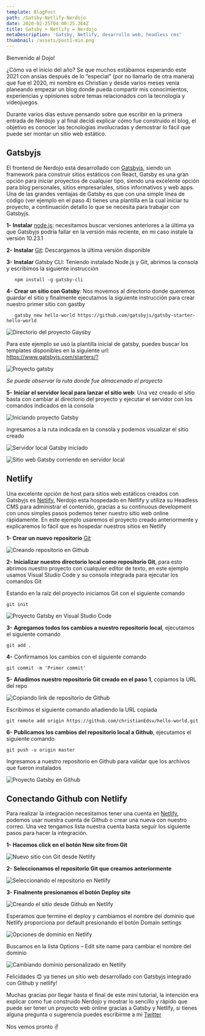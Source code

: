 ```yaml
---
template: BlogPost
path: /Gatsby-Netlify-Nerdojo
date: 2020-02-25T04:00:25.364Z
title: Gatsby + Netlify = Nerdojo
metaDescription: 'Gatsby, Netlify, desarrollo web, headless cms'
thumbnail: /assets/post1-min.png
---
```

Bienvenido al Dojo!

¿Cómo va el inicio del año? Se que muchos estábamos esperando este 2021 con ansias después de lo “especial” (por no llamarlo de otra manera) que fue el 2020, mi nombre es Christian y desde varios meses venia planeando empezar un blog donde pueda compartir mis conocimientos, experiencias y opiniones sobre temas relacionados con la tecnología y videojuegos.

Durante varios días estuve pensando sobre que escribir en la primera entrada de Nerdojo y al final decidí explicar cómo fue construido el blog, el objetivo es conocer las tecnologías involucradas y demostrar lo fácil que puede ser montar un sitio web estático.

## Gatsbyjs

El frontend de Nerdojo está desarrollado con [Gatsbyjs](https://www.gatsbyjs.com), siendo un framework para construir sitios estáticos con React, Gatsby es una gran opción para iniciar proyectos de cualquier tipo, siendo una excelente opción para blog personales, sitios empresariales, sitios informativos y web apps. Una de las grandes ventajas de Gatsby es que con una simple línea de código (ver ejemplo en el paso 4) tienes una plantilla en la cual iniciar tu proyecto, a continuación detallo lo que se necesita para trabajar con Gatsbyjs.

**1-** **Instalar** [node.js](https://nodejs.org/en/download/releases/): necesitamos buscar versiones anteriores a la última ya que Gatsbyjs podría fallar en la versión más reciente, en mi caso instale la versión 10.23.1

**2-** **Instalar** [Git](https://git-scm.com/downloads): Descargamos la última versión disponible

**3-** **Instalar** Gatsby CLI: Teniendo instalado Node.js y Git, abrimos la consola y escribimos la siguiente instrucción

```
   npm install -g gatsby-cli
```

**4-** **Crear un sitio con Gatsby**: Nos movemos al directorio donde queremos guardar el sitio y finalmente ejecutamos la siguiente instrucción para crear nuestro primer sitio con gastby

```
   gatsby new hello-world https://github.com/gatsbyjs/gatsby-starter-hello-world
```

![Directorio del proyecto Gaysby](/assets/2.png "Directorio del proyecto Gaysby")

Para este ejemplo se usó la plantilla inicial de gatsby, puedes buscar los templates disponibles en la siguiente url: <https://www.gatsbyjs.com/starters/?>

![Proyecto gatsby](/assets/3.png "Proyecto gatsby")

*Se puede observar la ruta donde fue almacenado el proyecto*

**5-** **Iniciar el servidor local para lanzar el sitio web**: Una vez creado el sitio basta con cambiar al directorio del proyecto y ejecutar el servidor con los comandos indicados en la consola

![Iniciando proyecto Gatsby](/assets/5.png "Iniciando proyecto Gatsby")

Ingresamos a la ruta indicada en la consola y podemos visualizar el sitio creado

![Servidor local Gatsby iniciado](/assets/6.png "Servidor local Gatsby iniciado")

![Sitio web Gatsby corriendo en servidor local](/assets/7.png "Sitio web Gatsby corriendo en servidor local")

## Netlify

Una excelente opción de host para sitios web estáticos creados con Gatsbyjs es [Netlify](https://www.netlify.com), Nerdojo esta hospedado en Netlify y utiliza su Headless CMS para administrar el contenido, gracias a su continuous development con unos simples pasos podemos tener nuestro sitio web online rápidamente. En este ejemplo usaremos el proyecto creado anteriormente y explicaremos lo fácil que es hospedar nuestros sitios en Netlify

**1- Crear un nuevo repositorio** [Git](https://github.com/new)

![Creando repositorio en Github](/assets/8.png "Creando repositorio en Github")

**2-** **Inicializar nuestro directorio local como repositorio Git**, para esto abrimos nuestro proyecto con cualquier editor de texto, en este ejemplo usamos Visual Studio Code y su consola integrada para ejecutar los comandos Git

Estando en la raíz del proyecto iniciamos Git con el siguiente comando

```
git init
```

![Proyecto Gatsby en Visual Studio Code](/assets/9.png "Proyecto Gatsby en Visual Studio Code")

**3-** **Agregamos todos los cambios a nuestro repositorio local**, ejecutamos el siguiente comando

```
git add .
```

**4-** Confirmamos los cambios con el siguiente comando

```
git commit -m 'Primer commit'
```

**5-** **Añadimos nuestro repositorio Git creado en el paso 1**, copiamos la URL del repo

![Copiando link de repositorio de Github](/assets/10.png "Copiando link de repositorio de Github")

Escribimos el siguiente comando añadiendo la URL copiada

```
git remote add origin https://github.com/christianEdsv/hello-world.git
```

**6-** **Publicamos los cambios del repositorio local a Github**, ejecutamos el siguiente comando

```
git push -u origin master
```

Ingresamos a nuestro repositorio en Github para validar que los archivos que fueron instalados

![Proyecto Gatsby en Github](/assets/11.png "Proyecto Gatsby en Github")

## Conectando Github con Netlify

Para realizar la integración necesitamos tener una cuenta en [Netlify](https://www.netlify.com), podemos usar nuestra cuenta de Github o crear una nueva con nuestro correo. Una vez tengamos lista nuestra cuenta basta seguir los siguiente pasos para hacer la integración.

**1-** **Hacemos click en el botón New site from Git**

![Nuevo sitio con Git desde Netlify](/assets/12.png "Nuevo sitio con Git desde Netlify")

**2- Seleccionamos el repositorio Git que creamos anteriormente**

![Seleccionando el repositorio en Netlify](/assets/13.png "Seleccionando el repositorio en Netlify")

**3- Finalmente presionamos el botón Deploy site**

![Creando el sitio desde Github en Netlify](/assets/14.png "Creando el sitio desde Github en Netlify")

Esperamos que termine el deploy y cambiamos el nombre del dominio que Netlify proporciona por default presionando el botón Domain settings

![Opciones de dominio en Netlify](/assets/15.png "Opciones de dominio en Netlify")

Buscamos en la lista Options – Edit site name para cambiar el nombre del dominio

![Cambiando dominio personalizado en Netlify](/assets/16.png "Cambiando dominio personalizado en Netlify")

Felicidades 😊 ya tienes un sitio web desarrollado con Gatsbyjs integrado con Github y netlify!

Muchas gracias por llegar hasta el final de este mini tutorial, la intención era explicar como fue construido Nerdojo y mostrar lo sencillo y rápido que puede ser tener un proyecto web online gracias a Gatsby y Netlify, si tienes alguna pregunta o sugerencia puedes escribirme a mi [Twitter](https://twitter.com/christianEdSV)

Nos vemos pronto ✌
